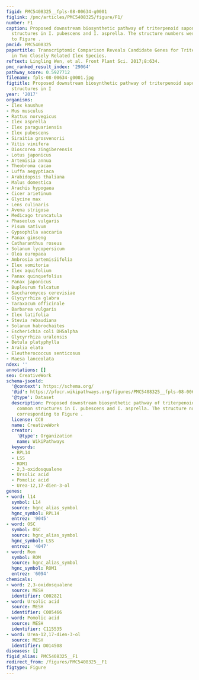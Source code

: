 ```yaml
---
figid: PMC5408325__fpls-08-00634-g0001
figlink: /pmc/articles/PMC5408325/figure/F1/
number: F1
caption: Proposed downstream biosynthetic pathway of triterpenoid saponins of common
  structures in I. pubescens and I. asprella. The structure numbers were corresponding
  to Figure .
pmcid: PMC5408325
papertitle: Transcriptomic Comparison Reveals Candidate Genes for Triterpenoid Biosynthesis
  in Two Closely Related Ilex Species.
reftext: Lingling Wen, et al. Front Plant Sci. 2017;8:634.
pmc_ranked_result_index: '29064'
pathway_score: 0.5927712
filename: fpls-08-00634-g0001.jpg
figtitle: Proposed downstream biosynthetic pathway of triterpenoid saponins of common
  structures in I
year: '2017'
organisms:
- Ilex kaushue
- Mus musculus
- Rattus norvegicus
- Ilex asprella
- Ilex paraguariensis
- Ilex pubescens
- Siraitia grosvenorii
- Vitis vinifera
- Dioscorea zingiberensis
- Lotus japonicus
- Artemisia annua
- Theobroma cacao
- Luffa aegyptiaca
- Arabidopsis thaliana
- Malus domestica
- Arachis hypogaea
- Cicer arietinum
- Glycine max
- Lens culinaris
- Avena strigosa
- Medicago truncatula
- Phaseolus vulgaris
- Pisum sativum
- Gypsophila vaccaria
- Panax ginseng
- Catharanthus roseus
- Solanum lycopersicum
- Olea europaea
- Ambrosia artemisiifolia
- Ilex vomitoria
- Ilex aquifolium
- Panax quinquefolius
- Panax japonicus
- Bupleurum falcatum
- Saccharomyces cerevisiae
- Glycyrrhiza glabra
- Taraxacum officinale
- Barbarea vulgaris
- Ilex latifolia
- Stevia rebaudiana
- Solanum habrochaites
- Escherichia coli DH5alpha
- Glycyrrhiza uralensis
- Betula platyphylla
- Aralia elata
- Eleutherococcus senticosus
- Maesa lanceolata
ndex: ''
annotations: []
seo: CreativeWork
schema-jsonld:
  '@context': https://schema.org/
  '@id': https://pfocr.wikipathways.org/figures/PMC5408325__fpls-08-00634-g0001.html
  '@type': Dataset
  description: Proposed downstream biosynthetic pathway of triterpenoid saponins of
    common structures in I. pubescens and I. asprella. The structure numbers were
    corresponding to Figure .
  license: CC0
  name: CreativeWork
  creator:
    '@type': Organization
    name: WikiPathways
  keywords:
  - RPL14
  - LSS
  - ROM1
  - 2,3-oxidosqualene
  - Ursolic acid
  - Pomolic acid
  - Urea-12,17-dien-3-ol
genes:
- word: l14
  symbol: L14
  source: hgnc_alias_symbol
  hgnc_symbol: RPL14
  entrez: '9045'
- word: OSC
  symbol: OSC
  source: hgnc_alias_symbol
  hgnc_symbol: LSS
  entrez: '4047'
- word: Rom
  symbol: ROM
  source: hgnc_alias_symbol
  hgnc_symbol: ROM1
  entrez: '6094'
chemicals:
- word: 2,3-oxidosqualene
  source: MESH
  identifier: C002821
- word: Ursolic acid
  source: MESH
  identifier: C005466
- word: Pomolic acid
  source: MESH
  identifier: C115535
- word: Urea-12,17-dien-3-ol
  source: MESH
  identifier: D014508
diseases: []
figid_alias: PMC5408325__F1
redirect_from: /figures/PMC5408325__F1
figtype: Figure
---
```

